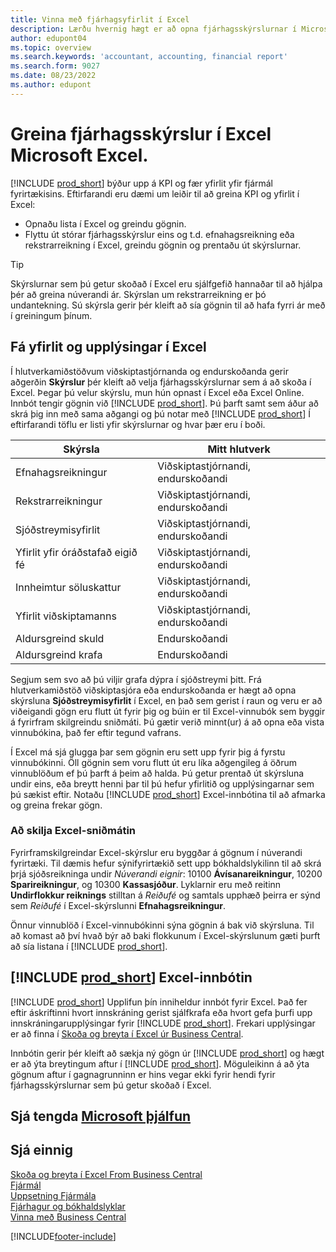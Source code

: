 ```yaml
---
title: Vinna með fjárhagsyfirlit í Excel
description: Lærðu hvernig hægt er að opna fjárhagsskýrslurnar í Microsoft Excel frá Business Central til að fá betri greiningar.
author: edupont04
ms.topic: overview
ms.search.keywords: 'accountant, accounting, financial report'
ms.search.form: 9027
ms.date: 08/23/2022
ms.author: edupont
---
```

# Greina fjárhagsskýrslur í Excel Microsoft Excel.

[!INCLUDE [prod_short](includes/prod_short.md)] býður upp á KPI og fær yfirlit yfir fjármál fyrirtækisins. Eftirfarandi eru dæmi um leiðir til að greina KPI og yfirlit í Excel:

* Opnaðu lista í Excel og greindu gögnin. 
* Flyttu út stórar fjárhagsskýrslur eins og t.d. efnahagsreikning eða rekstrarreikning í Excel, greindu gögnin og prentaðu út skýrslurnar.  

> [!TIP]
> Skýrslurnar sem þú getur skoðað í Excel eru sjálfgefið hannaðar til að hjálpa þér að greina núverandi ár. Skýrslan um rekstrarreikning er þó undantekning. Sú skýrsla gerir þér kleift að sía gögnin til að hafa fyrri ár með í greiningum þínum.

## Fá yfirlit og upplýsingar í Excel

Í hlutverkamiðstöðvum viðskiptastjórnanda og endurskoðanda gerir aðgerðin **Skýrslur** þér kleift að velja fjárhagsskýrslurnar sem á að skoða í Excel. Þegar þú velur skýrslu, mun hún opnast í Excel eða Excel Online. Innbót tengir gögnin við [!INCLUDE [prod_short](includes/prod_short.md)]. Þú þarft samt sem áður að skrá þig inn með sama aðgangi og þú notar með [!INCLUDE [prod_short](includes/prod_short.md)] Í eftirfarandi töflu er listi yfir skýrslurnar og hvar þær eru í boði.  


|Skýrsla  |Mitt hlutverk  |
|---------|---------|
|Efnahagsreikningur                 | Viðskiptastjórnandi, endurskoðandi |
|Rekstrarreikningur              | Viðskiptastjórnandi, endurskoðandi |
|Sjóðstreymisyfirlit       | Viðskiptastjórnandi, endurskoðandi |
|Yfirlit yfir óráðstafað eigið fé| Viðskiptastjórnandi, endurskoðandi |
|Innheimtur söluskattur         | Viðskiptastjórnandi, endurskoðandi |
|Yfirlit viðskiptamanns           | Viðskiptastjórnandi, endurskoðandi |
|Aldursgreind skuld         | Endurskoðandi |
|Aldursgreind krafa      | Endurskoðandi |

Segjum sem svo að þú viljir grafa dýpra í sjóðstreymi þitt. Frá hlutverkamiðstöð viðskiptasjóra eða endurskoðanda er hægt að opna skýrsluna **Sjóðstreymisyfirlit** í Excel, en það sem gerist í raun og veru er að viðeigandi gögn eru flutt út fyrir þig og búin er til Excel-vinnubók sem byggir á fyrirfram skilgreindu sniðmáti. Þú gætir verið minnt(ur) á að opna eða vista vinnubókina, það fer eftir tegund vafrans.  

Í Excel má sjá glugga þar sem gögnin eru sett upp fyrir þig á fyrstu vinnubókinni. Öll gögnin sem voru flutt út eru líka aðgengileg á öðrum vinnublöðum ef þú þarft á þeim að halda. Þú getur prentað út skýrsluna undir eins, eða breytt henni þar til þú hefur yfirlitið og upplýsingarnar sem þú sækist eftir. Notaðu [!INCLUDE [prod_short](includes/prod_short.md)] Excel-innbótina til að afmarka og greina frekar gögn.  

### Að skilja Excel-sniðmátin

Fyrirframskilgreindar Excel-skýrslur eru byggðar á gögnum í núverandi fyrirtæki. Til dæmis hefur sýnifyrirtækið sett upp bókhaldslykilinn til að skrá þrjá sjóðsreikninga undir *Núverandi eignir*: 10100 **Ávísanareikningur**, 10200 **Sparireikningur**, og 10300 **Kassasjóður**. Lyklarnir eru með reitinn **Undirflokkur reiknings** stilltan á *Reiðufé* og samtals upphæð þeirra er sýnd sem *Reiðufé* í Excel-skýrslunni **Efnahagsreikningur**.  

Önnur vinnublöð í Excel-vinnubókinni sýna gögnin á bak við skýrsluna. Til að komast að því hvað býr að baki flokkunum í Excel-skýrslunum gæti þurft að sía listana í [!INCLUDE [prod_short](includes/prod_short.md)].  

## [!INCLUDE [prod_short](includes/prod_short.md)] Excel-innbótin

[!INCLUDE [prod_short](includes/prod_short.md)] Upplifun þín inniheldur innbót fyrir Excel. Það fer eftir áskriftinni hvort innskráning gerist sjálfkrafa eða hvort gefa þurfi upp innskráningarupplýsingar fyrir [!INCLUDE [prod_short](includes/prod_short.md)]. Frekari upplýsingar er að finna í [Skoða og breyta í Excel úr Business Central](across-work-with-excel.md).  

Innbótin gerir þér kleift að sækja ný gögn úr [!INCLUDE [prod_short](includes/prod_short.md)] og hægt er að ýta breytingum aftur í [!INCLUDE [prod_short](includes/prod_short.md)]. Möguleikinn á að ýta gögnum aftur í gagnagrunninn er hins vegar ekki fyrir hendi fyrir fjárhagsskýrslurnar sem þú getur skoðað í Excel.  

## Sjá tengda [Microsoft þjálfun](/training/modules/configure-powerbi-excel-dynamics-365-business-central/index)

## Sjá einnig

[Skoða og breyta í Excel From Business Central](across-work-with-excel.md)  
[Fjármál](finance.md)  
[Uppsetning Fjármála](finance-setup-finance.md)  
[Fjárhagur og bókhaldslyklar](finance-general-ledger.md)  
[Vinna með Business Central](ui-work-product.md)  


[!INCLUDE[footer-include](includes/footer-banner.md)]

